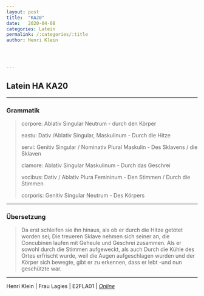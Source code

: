 ```yaml
---
layout: post
title:  "KA20"
date:   2020-04-08
categories: Latein
permalink: /:categories/:title
author: Henri Klein




---
```


## Latein HA KA20

---

### Grammatik

> corpore: Ablativ Singular Neutrum - durch den Körper
>
> eastu: Dativ /Ablativ Singular, Maskulinum - Durch die Hitze
>
> servi: Genitiv Singular / Nominativ Plural Maskulin - Des Sklavens / die Sklaven
>
> clamore: Ablativ Singular Maskulinum - Durch das Geschrei
>
> vocibus: Dativ / Ablativ Plura Femininum - Den Stimmen / Durch die Stimmen
>
> corporis: Genitiv Singular Neutrum - Des Körpers

---

### Übersetzung

> Da erst schleifen sie ihn hinaus, als ob er durch die Hitze getötet worden sei; Die treueren Sklave nehmen sich seiner an, die Concubinen laufen mit Geheule und Geschrei zusammen. Als er sowohl durch die Stimmen aufgeweckt, als auch Durch die Kühle des Ortes erfrischt wurde, weil die Augen aufgeschlagen wurden und der Körper sich bewegte, gibt er zu erkennen, dass er lebt -und nun geschützte war.

---

Henri Klein | Frau Lagies | E2FLA01 | [*Online*](https://henriklein.de/latein/KA20)



